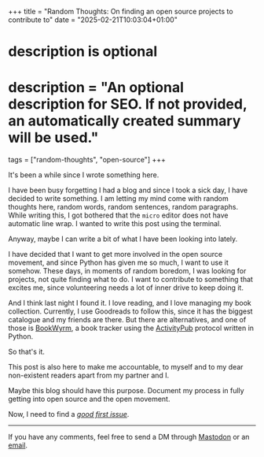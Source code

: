 +++
title = "Random Thoughts: On finding an open source projects to contribute to"
date = "2025-02-21T10:03:04+01:00"

#
# description is optional
#
# description = "An optional description for SEO. If not provided, an automatically created summary will be used."

tags = ["random-thoughts", "open-source"]
+++

It's been a while since I wrote something here.

I have been busy forgetting I had a blog and since I took a sick day, I have decided to write something. I am letting my mind come with random thoughts here, 
random words, random sentences, random paragraphs.
While writing this, I got bothered that the `micro` editor does not have automatic line wrap. I wanted to write this post using the terminal.

Anyway, maybe I can write a bit of what I have been looking into lately.

I have decided that I want to get more involved in the open source movement, and since Python has given me so much, I want to use it somehow.
These days, in moments of random boredom, I was looking for projects, not quite finding what to do. I want to contribute to something that excites me,
since volunteering needs a lot of inner drive to keep doing it.

And I think last night I found it. I love reading, and I love managing my book collection. Currently, I use Goodreads to follow this, since it has the biggest
catalogue and my friends are there. But there are alternatives, and one of those is [BookWyrm](http://joinbookwyrm.com/), a book tracker using the [ActivityPub](https://activitypub.rocks) protocol written in Python.

So that's it.

This post is also here to make me accountable, to myself and to my dear non-existent readers apart from my partner and I.

Maybe this blog should have this purpose. Document my process in fully getting into open source and the open movement.

Now, I need to find a [_good first issue_](https://github.com/bookwyrm-social/bookwyrm/issues?q=is%3Aissue%20state%3Aopen%20label%3A%22good%20first%20issue%22).

---

If you have any comments, feel free to send a DM through [Mastodon](.Site.Params.mastodonUrl) or an [email](hello@zurdala.es).
